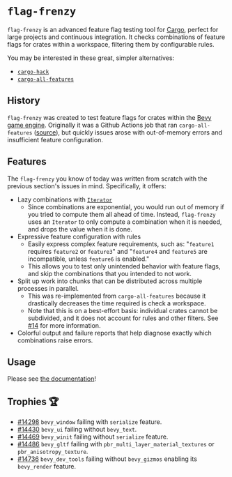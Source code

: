 # `flag-frenzy`

`flag-frenzy` is an advanced feature flag testing tool for [Cargo](https://doc.rust-lang.org/cargo/index.html), perfect for large projects and continuous integration. It checks combinations of feature flags for crates within a workspace, filtering them by configurable rules.

You may be interested in these great, simpler alternatives:

- [`cargo-hack`](https://crates.io/crates/cargo-hack)
- [`cargo-all-features`](https://lib.rs/crates/cargo-all-features)

## History

`flag-frenzy` was created to test feature flags for crates within the [Bevy game engine](https://bevyengine.org). Originally it was a Github Actions job that ran `cargo-all-features` ([source](https://github.com/TheBevyFlock/flag-frenzy/tree/5eb37225b517566159aa4e215bebb01424b36769)), but quickly issues arose with out-of-memory errors and insufficient feature configuration.

## Features

The `flag-frenzy` you know of today was written from scratch with the previous section's issues in mind. Specifically, it offers:

- Lazy combinations with [`Iterator`](https://doc.rust-lang.org/stable/std/iter/trait.Iterator.html)
    - Since combinations are exponential, you would run out of memory if you tried to compute them all ahead of time. Instead, `flag-frenzy` uses an `Iterator` to only compute a combination when it is needed, and drops the value when it is done.
- Expressive feature configuration with rules
    - Easily express complex feature requirements, such as: "`feature1` requires `feature2` or `feature3`" and "`feature4` and `feature5` are incompatible, unless `feature6` is enabled."
    - This allows you to test only unintended behavior with feature flags, and skip the combinations that you intended to not work.
- Split up work into chunks that can be distributed across multiple processes in parallel.
    - This was re-implemented from `cargo-all-features` because it drastically decreases the time required is check a workspace.
    - Note that this is on a best-effort basis: individual crates cannot be subdivided, and it does not account for rules and other filters. See [#14](https://github.com/TheBevyFlock/flag-frenzy/issues/14) for more information.
- Colorful output and failure reports that help diagnose exactly which combinations raise errors.

## Usage

Please see [the documentation](docs/README.md)!

## Trophies :trophy:

- [#14298](https://github.com/bevyengine/bevy/pull/14298) `bevy_window` failing with `serialize` feature.
- [#14430](https://github.com/bevyengine/bevy/pull/14430) `bevy_ui` failing without `bevy_text`.
- [#14469](https://github.com/bevyengine/bevy/pull/14469) `bevy_winit` failing without `serialize` feature.
- [#14486](https://github.com/bevyengine/bevy/pull/14486) `bevy_gltf` failing with `pbr_multi_layer_material_textures` or `pbr_anisotropy_texture`.
- [#14736](https://github.com/bevyengine/bevy/issues/14736) `bevy_dev_tools` failing without `bevy_gizmos` enabling its `bevy_render` feature.

